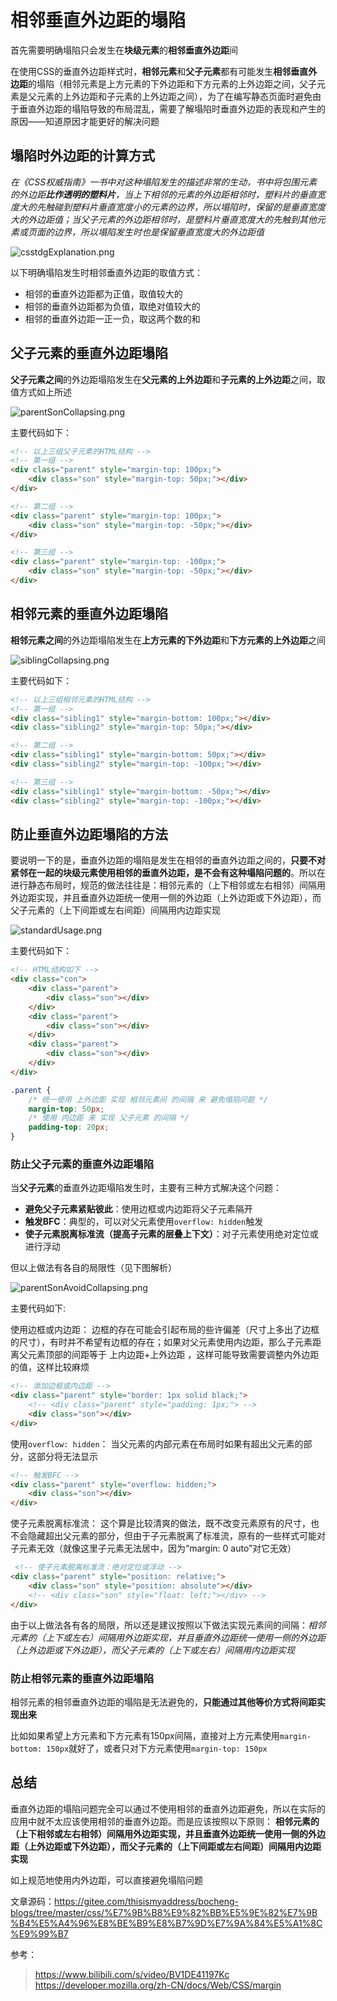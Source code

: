 # 相邻垂直外边距的塌陷

首先需要明确塌陷只会发生在**块级元素**的**相邻垂直外边距**间

在使用CSS的垂直外边距样式时，**相邻元素**和**父子元素**都有可能发生**相邻垂直外边距**的塌陷（相邻元素是上方元素的下外边距和下方元素的上外边距之间，父子元素是父元素的上外边距和子元素的上外边距之间），为了在编写静态页面时避免由于垂直外边距的塌陷导致的布局混乱，需要了解塌陷时垂直外边距的表现和产生的原因——知道原因才能更好的解决问题

## 塌陷时外边距的计算方式

*在《CSS权威指南》一书中对这种塌陷发生的描述非常的生动，书中将包围元素的外边距**比作透明的塑料片**，当上下相邻的元素的外边距相邻时，塑料片的垂直宽度大的先触碰到塑料片垂直宽度小的元素的边界，所以塌陷时，保留的是垂直宽度大的外边距值；当父子元素的外边距相邻时，是塑料片垂直宽度大的先触到其他元素或页面的边界，所以塌陷发生时也是保留垂直宽度大的外边距值*

![csstdgExplanation.png](img/csstdgExplanation.png)

以下明确塌陷发生时相邻垂直外边距的取值方式：

- 相邻的垂直外边距都为正值，取值较大的
- 相邻的垂直外边距都为负值，取绝对值较大的
- 相邻的垂直外边距一正一负，取这两个数的和

## 父子元素的垂直外边距塌陷

**父子元素之间**的外边距塌陷发生在**父元素的上外边距**和**子元素的上外边距**之间，取值方式如上所述

![parentSonCollapsing.png](img/parentSonCollapsing.png)

主要代码如下：

```html
<!-- 以上三组父子元素的HTML结构 -->
<!-- 第一组 -->
<div class="parent" style="margin-top: 100px;">
    <div class="son" style="margin-top: 50px;"></div>
</div>

<!-- 第二组 -->
<div class="parent" style="margin-top: 100px;">
    <div class="son" style="margin-top: -50px;"></div>
</div>

<!-- 第三组 -->
<div class="parent" style="margin-top: -100px;">
    <div class="son" style="margin-top: -50px;"></div>
</div>
```

## 相邻元素的垂直外边距塌陷

**相邻元素之间**的外边距塌陷发生在**上方元素的下外边距**和**下方元素的上外边距**之间

![siblingCollapsing.png](img/siblingCollapsing.png)

主要代码如下：

```html
<!-- 以上三组相邻元素的HTML结构 -->
<!-- 第一组 -->
<div class="sibling1" style="margin-bottom: 100px;"></div>
<div class="sibling2" style="margin-top: 50px;"></div>

<!-- 第二组 -->
<div class="sibling1" style="margin-bottom: 50px;"></div>
<div class="sibling2" style="margin-top: -100px;"></div>

<!-- 第三组 -->
<div class="sibling1" style="margin-bottom: -50px;"></div>
<div class="sibling2" style="margin-top: -100px;"></div>
```

## 防止垂直外边距塌陷的方法

要说明一下的是，垂直外边距的塌陷是发生在相邻的垂直外边距之间的，**只要不对紧邻在一起的块级元素使用相邻的垂直外边距，是不会有这种塌陷问题的**。所以在进行静态布局时，规范的做法往往是：相邻元素的（上下相邻或左右相邻）间隔用外边距实现，并且垂直外边距统一使用一侧的外边距（上外边距或下外边距），而父子元素的（上下间距或左右间距）间隔用内边距实现

![standardUsage.png](img/standardUsage.png)

主要代码如下：

```html
<!-- HTML结构如下 -->
<div class="con">
    <div class="parent">
        <div class="son"></div>
    </div>
    <div class="parent">
        <div class="son"></div>
    </div>
    <div class="parent">
        <div class="son"></div>
    </div>
</div>
```

```css
.parent {
    /* 统一使用 上外边距 实现 相邻元素间 的间隔 来 避免塌陷问题 */
    margin-top: 50px;
    /* 使用 内边距 来 实现 父子元素 的间隔 */
    padding-top: 20px;
}
```

### 防止父子元素的垂直外边距塌陷

当**父子元素**的垂直外边距塌陷发生时，主要有三种方式解决这个问题：

- **避免父子元素紧贴彼此**：使用边框或内边距将父子元素隔开
- **触发BFC**：典型的，可以对父元素使用`overflow: hidden`触发
- **使子元素脱离标准流（提高子元素的层叠上下文）**：对子元素使用绝对定位或进行浮动

但以上做法有各自的局限性（见下图解析）

![parentSonAvoidCollapsing.png](img/parentSonAvoidCollapsing.png)

主要代码如下:

使用边框或内边距：
边框的存在可能会引起布局的些许偏差（尺寸上多出了边框的尺寸），有时并不希望有边框的存在；如果对父元素使用内边距，那么子元素距离父元素顶部的间距等于 上内边距+上外边距 ，这样可能导致需要调整内外边距的值，这样比较麻烦

```html
<!-- 添加边框或内边距 -->
<div class="parent" style="border: 1px solid black;">
    <!-- <div class="parent" style="padding: 1px;"> -->
    <div class="son"></div>
</div>
```

使用`overflow: hidden`：
当父元素的内部元素在布局时如果有超出父元素的部分，这部分将无法显示

```html
<!-- 触发BFC -->
<div class="parent" style="overflow: hidden;">
    <div class="son"></div>
</div>
```

使子元素脱离标准流：
这个算是比较清爽的做法，既不改变元素原有的尺寸，也不会隐藏超出父元素的部分，但由于子元素脱离了标准流，原有的一些样式可能对子元素无效（就像这里子元素无法居中，因为“margin: 0 auto”对它无效）

```html
 <!-- 使子元素脱离标准流：绝对定位或浮动 -->
<div class="parent" style="position: relative;">
    <div class="son" style="position: absolute"></div>
    <!-- <div class="son" style="float: left;"></div> -->
</div>
```

由于以上做法各有各的局限，所以还是建议按照以下做法实现元素间的间隔：*相邻元素的（上下或左右）间隔用外边距实现，并且垂直外边距统一使用一侧的外边距（上外边距或下外边距），而父子元素的（上下或左右）间隔用内边距实现*

### 防止相邻元素的垂直外边距塌陷

相邻元素的相邻垂直外边距的塌陷是无法避免的，**只能通过其他等价方式将间距实现出来**

比如如果希望上方元素和下方元素有150px间隔，直接对上方元素使用`margin-bottom: 150px`就好了，或者只对下方元素使用`margin-top: 150px`

## 总结

垂直外边距的塌陷问题完全可以通过不使用相邻的垂直外边距避免，所以在实际的应用中就不太应该使用相邻的垂直外边距。而是应该按照以下原则：
**相邻元素的（上下相邻或左右相邻）间隔用外边距实现，并且垂直外边距统一使用一侧的外边距（上外边距或下外边距），而父子元素的（上下间距或左右间距）间隔用内边距实现**

如上规范地使用内外边距，可以直接避免塌陷问题

文章源码：<https://gitee.com/thisismyaddress/bocheng-blogs/tree/master/css/%E7%9B%B8%E9%82%BB%E5%9E%82%E7%9B%B4%E5%A4%96%E8%BE%B9%E8%B7%9D%E7%9A%84%E5%A1%8C%E9%99%B7>

参考：
><https://www.bilibili.com/s/video/BV1DE41197Kc>  
><https://developer.mozilla.org/zh-CN/docs/Web/CSS/margin>
